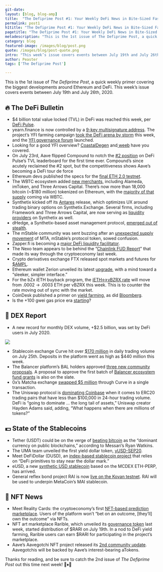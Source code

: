 ```yaml
---
git-date:
layout: [blog, blog-amp]
title:  "The Defiprime Post #1: Your Weekly DeFi News in Bite-Sized Fashion"
permalink: post1
h1title: "The Defiprime Post #1: Your Weekly DeFi News in Bite-Sized Fashion"
pagetitle: "The Defiprime Post #1: Your Weekly DeFi News in Bite-Sized Fashion"
metadescription: "This is the 1st issue of The Defiprime Post, a quick weekly primer covering the biggest developments around Ethereum and DeFi"
category: blog
featured-image: /images/blog/post.png
quote: /images/blog/post-quote.png
intro: "This week’s issue covers events between July 19th and July 26th, 2020"
author: Peaster
tags: ['The Defiprime Post']

---
```

This is the 1st issue of _The Defiprime Post_, a quick weekly primer covering the biggest developments around Ethereum and DeFi. This week’s issue covers events between July 19th and July 26th, 2020.


## 🔥 The DeFi Bulletin

*   $4 billion total value locked (TVL) in DeFi was reached this week, per [DeFi Pulse](https://twitter.com/defipulse/status/1287018575245516800).
*   yearn.finance is now controlled by a [9-key multisignature address](https://twitter.com/devops199fan/status/1285595812106588162). The project’s YFI farming campaign [took the DeFi arena by storm](https://twitter.com/VentureCoinist/status/1286784984368349184) this week, and the [YFI governance forum](https://twitter.com/Cooopahtroopa/status/1285080765198487553) launched.
*   Looking for a good YFI overview? [CoastalDegen](https://twitter.com/CoastalDegener1/status/1286404098179432450) and[ weeb](https://medium.com/@Weeb_Mcgee/yfi-explained-by-weeb-90a4e545aa3e) have you covered.
*   On July 23rd, Aave flipped Compound to notch the [#2 position](https://twitter.com/defiprime/status/1286335271987040258) on DeFi Pulse’s TVL leaderboard for the first time ever. Compound’s since acutely reclaimed the #2 spot, but the competitiveness shows Aave’s becoming a DeFi tour de force
*   Ethereum devs published the specs for the [final ETH 2.0 testnet](https://blog.ethereum.org/2020/07/23/eth2-quick-update-no-13/).
*   The WBTC ecosystem added [new merchants](https://twitter.com/WrappedBTC/status/1286094521332244482), including Alameda, imToken, and Three Arrows Capital. There’s now more than 18,000 bitcoin (~$180 million) tokenized on Ethereum, with the [majority of that supply](https://twitter.com/jpurd17/status/1286310982453780480) coming via WBTC.
*   Synthetix kicked off its [Antares](https://blog.synthetix.io/the-antares-release/) release, which optimizes UX around trading binary options on Synthetix.Exchange. Several firms, including Framework and Three Arrows Capital, are now serving as [liquidity providers](https://blog.synthetix.io/institutional-liquidity-providers-join-synthetix/) on Synthetix as well.
*   dHedge, a Synthetix-based asset management protocol, [emerged out of stealth](https://medium.com/@dhedgeorg/dhedge-invest-like-the-best-6fcb5ff9370f).
*   The mStable community was sent buzzing after an [unexpected supply movement](https://twitter.com/defiprime/status/1285593541901606913) of MTA, mStable’s protocol token, sowed confusion.
*   Zapper.fi is becoming a [major DeFi liquidity facilitator](https://twitter.com/NodarJ/status/1287120146927177735).
*   The Nexo team appears to be behind the “[Chainlink FUD Report](https://twitter.com/ChainLinkGod/status/1284705242953560064)” that made its way through the cryptoeconomy last week.
*   Crypto derivatives exchange FTX released spot markets and futures for [$AMPL](https://twitter.com/defiprime/status/1286312765712240640).
*   Ethereum wallet Zerion unveiled its latest [upgrade](https://twitter.com/zerion_io/status/1286367893467299846), with a mind toward a “sleeker, simpler interface.”
*   For the bZx iETH buyback program, the [iETH&lt;->vBZRX rate](https://twitter.com/bzxHQ/status/1286801455903420416) will move from .0002 -> .0003 ETH per vBZRX this week. This is to counter the rate moving out of sync with the market.
*   CoinDesk published a primer on [yield farming](https://www.coindesk.com/defi-yield-farming-simplified-with-human-words), as did [Bloomberg](https://www.bloomberg.com/news/articles/2020-07-25/what-s-yield-farming-and-how-do-you-grow-crypto-quicktake?cmpid=socialflow-facebook-business&utm_medium=social&utm_source=twitter&utm_content=crypto&utm_campaign=socialflow-organic&fbclid=IwAR07gohUrxLKwSuyotES7Dt5vnywCffEiddeu3ydiilhG5GnGN-nmWOlPlY&sref=DOTC0U32).
*   Is the +100 gwei gas price era [starting](https://twitter.com/defiprime/status/1286347581619044354)?


## 💱 DEX Report

*   A new record for monthly DEX volume, +$2.5 billion, was set by DeFi users in July 2020.

![](/images/blog/dex-image2.png)

*   Stablecoin exchange Curve hit over [$170 million](https://twitter.com/CurveFinance/status/1287070703120867328) in daily trading volume on July 25th. Deposits in the platform went as high as $440 million this week.
*   The Balancer platform’s BAL holders approved [three new community proposals](https://twitter.com/BalancerLabs/status/1284921092994465797). A proposal to approve the first batch of [Balancer ecosystem fund grants](https://twitter.com/devops199fan/status/1287035982248849416) is also on the slate.
*   0x’s Matcha exchange [swapped $5 million](https://twitter.com/CurveFinance/status/1287152604699484161) through Curve in a single transaction.
*   The Uniswap protocol is [dominating Coinbase](https://twitter.com/haydenzadams/status/1285039367715729408) when it comes to ERC20 trading pairs that have less than $100,000 in 24-hour trading volume. DeFi is “going to dominate … the long tail of assets,” Uniswap creator Hayden Adams said, adding, “What happens when there are millions of tokens?”

## 💵 State of the Stablecoins

*   Tether (USDT) could be on the verge of [beating bitcoin](https://twitter.com/RyanWatkins_/status/1285236945354981381) as the “dominant currency on public blockchains,” according to Messari’s Ryan Watkins.
*   The UMA team unveiled the first yield dollar token, [yUSD-SEP20](https://medium.com/uma-project/the-yield-dollar-on-uma-3a492e79069f).
*   Meet DeFiDollar (DUSD), an [index-based stablecoin project](https://medium.com/@atvanguard/a-curvy-defidollar-c249438c154a) that relies on “DeFi primitives to stay near the dollar mark.”
*   eUSD, a new [synthetic USD stablecoin](https://twitter.com/LiuJie1985/status/1284840252247437314) based on the MCDEX ETH-PERP, has arrived.
*   General reflex bond project RAI is now [live on the Kovan testnet](https://twitter.com/stefan__ionescu/status/1285241225050759168). RAI will be used to underpin MetaCoin’s MAI stablecoin.


## 💎 NFT News

*   Meet Reality Cards: the cryptoeconomy’s first [NFT-based prediction marketplace](https://medium.com/reality-cards/announcing-reality-cards-the-worlds-first-nft-based-prediction-market-9142cffd5cf8). Users of the platform won’t “bet on an outcome, [they’ll] own the outcome” via NFTs.
*   NFT art marketplace Rarible, which unveiled its [governance token](https://www.coindesk.com/yield-farming-expands-from-finance-to-digital-collectibles-rarible-nfts) last week, started distribution of $RARI on July 19th. In a nod to DeFi yield farming, Rarible users can earn $RARI for participating in the project’s marketplace.
*   Aave’s Aavegotchi NFT project released its [2nd community update](https://medium.com/@aavegotchi/aavegotchi-community-update-2-d995189ff1a4). Aavegotchis will be backed by Aave’s interest-bearing aTokens.  



Thanks for reading, and be sure to catch the 2nd issue of _The_ _Defiprime Post_ out this time next week! 👋♦️👋
